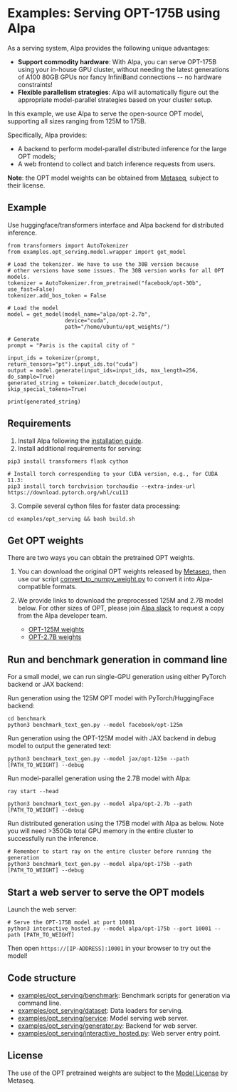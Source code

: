 # Examples: Serving OPT-175B using Alpa
As a serving system, Alpa provides the following unique advantages:
- **Support commodity hardware**: With Alpa, you can serve OPT-175B using your in-house GPU cluster, without needing the latest generations of A100 80GB GPUs nor fancy InfiniBand connections -- no hardware constraints!
- **Flexible parallelism strategies**: Alpa will automatically figure out the appropriate model-parallel strategies based on your cluster setup.

In this example, we use Alpa to serve the open-source OPT model, supporting all sizes ranging from 125M to 175B. 

Specifically, Alpa provides:
- A backend to perform model-parallel distributed inference for the large OPT models;
- A web frontend to collect and batch inference requests from users.

**Note**: the OPT model weights can be obtained from [Metaseq](https://github.com/facebookresearch/metaseq), subject to their license.

## Example
Use huggingface/transformers interface and Alpa backend for distributed inference.

```pyhton
from transformers import AutoTokenizer
from examples.opt_serving.model.wrapper import get_model

# Load the tokenizer. We have to use the 30B version because
# other versions have some issues. The 30B version works for all OPT models.
tokenizer = AutoTokenizer.from_pretrained("facebook/opt-30b", use_fast=False)
tokenizer.add_bos_token = False

# Load the model
model = get_model(model_name="alpa/opt-2.7b",
                  device="cuda",
                  path="/home/ubuntu/opt_weights/")

# Generate
prompt = "Paris is the capital city of "

input_ids = tokenizer(prompt, return_tensors="pt").input_ids.to("cuda")
output = model.generate(input_ids=input_ids, max_length=256, do_sample=True)
generated_string = tokenizer.batch_decode(output, skip_special_tokens=True)

print(generated_string)
```

## Requirements
1. Install Alpa following the [installation guide](https://alpa-projects.github.io/install.html).
2. Install additional requirements for serving:
```shell
pip3 install transformers flask cython

# Install torch corresponding to your CUDA version, e.g., for CUDA 11.3:
pip3 install torch torchvision torchaudio --extra-index-url https://download.pytorch.org/whl/cu113
```
3. Compile several cython files for faster data processing:
```shell
cd examples/opt_serving && bash build.sh
```

## Get OPT weights
There are two ways you can obtain the pretrained OPT weights.

1. You can download the original OPT weights released by [Metaseq](https://github.com/facebookresearch/metaseq/tree/main/projects/OPT), 
then use our script [convert_to_numpy_weight.py](scripts/convert_to_numpy_weights.py) to convert it into Alpa-compatible formats. 

2. We provide links to download the preprocessed 125M and 2.7B model below. For other sizes of OPT, please join [Alpa slack](https://forms.gle/YEZTCrtZD6EAVNBQ7) to request a copy from the Alpa developer team. 
   - [OPT-125M weights](https://drive.google.com/file/d/1Ps7DFD80wNO7u2t39YCYcBX-9XwypGzl/view?usp=sharing)
   - [OPT-2.7B weights](https://drive.google.com/file/d/1ayIaKRhxF9osZWgcFG-3vSkjcepSWdQd/view?usp=sharing) 


## Run and benchmark generation in command line

For a small model, we can run single-GPU generation using either PyTorch backend or JAX backend:

Run generation using the 125M OPT model with PyTorch/HuggingFace backend:
```shell
cd benchmark
python3 benchmark_text_gen.py --model facebook/opt-125m
```

Run generation using the OPT-125M model with JAX backend in debug model to output the generated text:
```shell
python3 benchmark_text_gen.py --model jax/opt-125m --path [PATH_TO_WEIGHT] --debug
```

Run model-parallel generation using the 2.7B model with Alpa:
```shell
ray start --head

python3 benchmark_text_gen.py --model alpa/opt-2.7b --path [PATH_TO_WEIGHT] --debug
```

Run distributed generation using the 175B model with Alpa as below. 
Note you will need >350Gb total GPU memory in the entire cluster to successfully run the inference.
```shell
# Remember to start ray on the entire cluster before running the generation
python3 benchmark_text_gen.py --model alpa/opt-175b --path [PATH_TO_WEIGHT] --debug
```

## Start a web server to serve the OPT models

Launch the web server:
```shell
# Serve the OPT-175B model at port 10001
python3 interactive_hosted.py --model alpa/opt-175b --port 10001 --path [PATH_TO_WEIGHT]
```

Then open `https://[IP-ADDRESS]:10001` in your browser to try out the model!

## Code structure

- [examples/opt_serving/benchmark](benchmark): Benchmark scripts for generation via command line.
- [examples/opt_serving/dataset](dataset): Data loaders for serving. 
- [examples/opt_serving/service](service): Model serving web server.
- [examples/opt_serving/generator.py](generator.py): Backend for web server.
- [examples/opt_serving/interactive_hosted.py](interactive_hosted.py): Web server entry point.

## License
The use of the OPT pretrained weights are subject to the [Model License](https://github.com/facebookresearch/metaseq/blob/main/projects/OPT/MODEL_LICENSE.md) by Metaseq.

